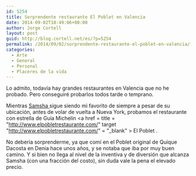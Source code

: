 ```yaml
---
id: 5254
title: Sorprendente restaurante El Poblet en Valencia
date: 2014-09-02T18:49:06+00:00
author: Jorge Cortell
layout: post
guid: http://blog.cortell.net/es/?p=5254
permalink: /2014/09/02/sorprendente-restaurante-el-poblet-en-valencia/
categories:
  - Arte
  - General
  - Personal
  - Placeres de la vida
---
```

Lo admito, todavía hay grandes restaurantes en Valencia que no he probado. Pero conseguiré probarlos todos tarde o temprano. 

Mientras  <a href="http://www.samsha.es/" title="http://www.samsha.es/" target="_blank">Samsha </a> sigue siendo mi favorito de siempre a pesar de su ubicación, antes de volar de vuelta a Nueva York, probamos el restaurante con estrella de Guía Michelin <a href = title = "http://www.elpobletrestaurante.com/" target "http://www.elpobletrestaurante.com/" = "_blank" > El Poblet </a>. 

No debería sorprenderme, ya que comí en el Poblet original de Quique Dacosta en Denia hace unos años, y se notaba que iba por muy buen camino. Y si bien no llega al nivel de la inventiva y de diversión que alcanza Samsha (con una fracción del costo), sin duda vale la pena el elevado precio.